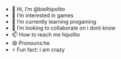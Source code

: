- 👋 Hi, I’m @bielhipolito
- 👀 I’m interested in games
- 🌱 I’m currently learning progaming
- 💞️ I’m looking to collaborate on i dont know
- 📫 How to reach me hipolito
- 😄 Pronouns:he
- ⚡ Fun fact: i am crazy

<!---
bielhipolito/bielhipolito is a ✨ special ✨ repository because its `README.md` (this file) appears on your GitHub profile.
You can click the Preview link to take a look at your changes.
--->
